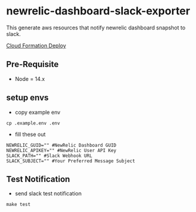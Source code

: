 # newrelic-dashboard-slack-exporter

This generate aws resources that notify newrelic dashboard snapshot to slack.

<a href="https://ap-northeast-1.console.aws.amazon.com/cloudformation/home?region=ap-northeast-1#/stacks/create/review?templateURL=https://newrelic-dashboard-slack-exporter-bucket.s3.ap-northeast-1.amazonaws.com/template.yaml&stackName=newrelic-dashboard-slack-exporter-stack" target="_blank">Cloud Formation Deploy</a>

## Pre-Requisite

- Node = 14.x

## setup envs

- copy example env

`cp .example.env .env`

- fill these out

```
NEWRELIC_GUID="" #NewRelic Dashboard GUID
NEWRELIC_APIKEY="" #NewRelic User API Key
SLACK_PATH="" #Slack Webhook URL
SLACK_SUBJECT="" #Your Preferred Message Subject
```

## Test Notification

- send slack test notification

`make test`
